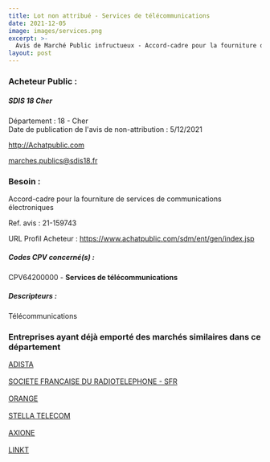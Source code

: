 ```yaml
---
title: Lot non attribué - Services de télécommunications
date: 2021-12-05
image: images/services.png
excerpt: >-
  Avis de Marché Public infructueux - Accord-cadre pour la fourniture de services de communications électroniques
layout: post
---
```


### Acheteur Public :
##### SDIS 18 Cher
Département : 18 - Cher<br/>
Date de publication de l'avis de non-attribution : 5/12/2021


http://Achatpublic.com

marches.publics@sdis18.fr


### Besoin :

Accord-cadre pour la fourniture de services de communications électroniques

Ref. avis : 21-159743

URL Profil Acheteur : https://www.achatpublic.com/sdm/ent/gen/index.jsp

##### Codes CPV concerné(s) :
CPV64200000 - **Services de télécommunications** <br/>

##### Descripteurs :
Télécommunications <br/>

### Entreprises ayant déjà emporté des marchés similaires dans ce département
<a href="/entreprise-546/siren-323159715">ADISTA</a><br/><br/>
<a href="/entreprise-549/siren-343059564">SOCIETE FRANCAISE DU RADIOTELEPHONE - SFR</a><br/><br/>
<a href="/entreprise-551/siren-380129866">ORANGE</a><br/><br/>
<a href="/entreprise-557/siren-414597062">STELLA TELECOM</a><br/><br/>
<a href="/entreprise-562/siren-449586544">AXIONE</a><br/><br/>
<a href="/entreprise-578/siren-815109467">LINKT</a><br/><br/>
